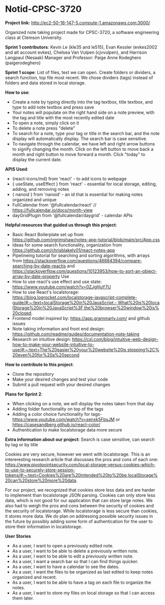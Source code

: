 # Notid-CPSC-3720

**Project link:**
http://ec2-50-16-147-5.compute-1.amazonaws.com:3000/

Organized note taking project made for CPSC-3720, a software engineering class at Clemson University.

**Sprint 1 contributors**:
Kevin Le (kle35 and le515), Evan Kessler (evkes2002 and alt account evkes), Chelsea Van Vulpen (cjvvulpen), and Harrison Langpaul​ (Nesaak)
Manager and Professor:
Paige Anne Rodeghero (paigerodeghero)

**Sprint 1 scope**:
List of files, text we can open. Create folders or dividers, a search function, top file most recent. We chose dividers (tags) instead of folders and data stored in local storage.


**How to use**:
- Create a note by typing directly into the tag textbox, title textbox, and type to add note textbox and press save
- Your notes will populate on the right hand side on a note preview, with the tag and title with the most recently edited date
- To open a note, simply click on it
- To delete a note press "delete"
- To search for a note, type your tag or title in the search bar, and the note display will automatically display. The search bar is case sensitive.
- To navigate through the calendar, we have left and right arrow buttons to signify changing the month. Click on the left button to move back a month and right button to move forward a month. Click "today" to display the current date.

**APIS Used**:
- {react-icons/md} from 'react' - to add icons to webpage
- { useState, useEffect } from 'react' - essential for local storage, editing, adding, and removing notes
- { nanoid } from 'nanoid' - an id that is essential for making notes organized and unique
- FullCalendar from '@fullcalendar/react' // https://fullcalendar.io/docs/month-view
- dayGridPlugin from '@fullcalendar/daygrid' - calendar APIs

**Helpful resources that guided us through this project**:
- Basic React Boilerplate set up from https://github.com/jrgrimshaw/notes-app-tutorial/blob/main/src/App.css
- Ideas for some search functionality, organization from https://github.com/chrisblakely01/react-notes-app
- Pipelineing tutorial for searching and sorting algorithms, with arrays from https://stackoverflow.com/questions/46884394/compare-searching-by-date-reactjs and https://stackoverflow.com/questions/10123953/how-to-sort-an-object-array-by-date-property
Use
- How to use react's use effect and use state: https://www.youtube.com/watch?v=0ZJgIjIuY7U
- How to use React's localstorage: https://blog.logrocket.com/localstorage-javascript-complete-guide/#:~:text=localStorage%20in%20JavaScript.-,What%20is%20localStorage%20in%20JavaScript%3F,the%20browser%20window%20is%20closed.
- Frontend model inspired by: https://app.grammarly.com/ and github issues
- Note taking information and front end design: https://github.com/readme/guides/documentation-note-taking
- Research on intuitive design: https://cxl.com/blog/intuitive-web-design-how-to-make-your-website-intuitive-to-use/#:~:text=The%20easier%20your%20website%20is,stopping%2C%20even%20for%20a%20second

**How to contribute to this project**:
- Clone the repository
- Make your desired changes and test your code
- Submit a pull request with your desired changes

**Plans for Sprint 2**:
- When clicking on a note, we will display the notes taken from that day
- Adding folder functionality on top of the tags
- Adding a color choice functionality for tags- https://www.youtube.com/watch?v=senxk5FbsJM or https://casesandberg.github.io/react-color/
- Authentication to make localstorage data more secure

**Extra information about our project**:
Search is case sensitive, can search by tag or by title

Cookies are very secure, however we went with localstorage. This is an intereresting research article that discusses the pros and cons of each one: https://www.pivotpointsecurity.com/local-storage-versus-cookies-which-to-use-to-securely-store-session-tokens/#:~:text=Cookies%20are%20intended%20to%20be,localStorage%20can%20store%20more%20data.

For our project, we recognized that cookies store less data and are harder to implement than localstorage JSON parsing. Cookies can only store less data, which is not good for our application that can store large notes. We also had to weigh the pros and cons between the security of cookies and the security of localstorage. While localstorage is less secure than cookies, it stores more data. We do plan on addressing possible security issues in the future by possibly adding some form of authentication for the user to store their information in localstorage.

**User Stories**
- As a user, I want to open a previously edited note.
- As a user, I want to be able to delete a previously written note.
- As a user, I want to be able to edit a previously written note.
- As a user, I want a search bar so that I can find things quicker.
- As a user, I want to have a calendar to see the dates.
- As a user, I want the files to be organized as last edited to keep notes organized and recent.
- As a user, I want to be able to have a tag on each file to organize the notes.
- As a user, I want to store my files on local storage so that I can access them later.
